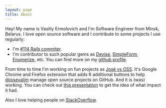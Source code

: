 ```yaml
---
layout: page
title: About
---
```


Hey! My name is Vasiliy Ermolovich and I'm Software Engineer from Minsk, Belarus. I love open source software and I contribute to some projects I use regularly:

 - I'm [#114 Rails commiter](https://contributors.rubyonrails.org/contributors/vasiliy-ermolovich/commits).
 - I'm contributor to such popular gems as [Devise](https://github.com/heartcombo/devise/commits?author=nashby), [SimpleForm](https://github.com/heartcombo/simple_form/commits?author=nashby), [Enumerize](https://github.com/brainspec/enumerize/commits?author=nashby), etc. You can find more on my [github profile](https://github.com/nashby).

From time to time I'm working on fun projects as [José vs OSS](https://github.com/nashby/jose-vs-oss). It's Google Chrome and Firefox extension that adds 6 additional buttons to help [@josevalim](http://github.com/josevalim) manage open source projects on GitHub. And it is (was) working. You can check out [this presentation](https://speakerdeck.com/nashby/jose-vs-oss) to get the idea of what impact it had.

Also I love helping people on [StackOverflow](https://stackoverflow.com/users/336626/vasiliy-ermolovich?tab=profile).
